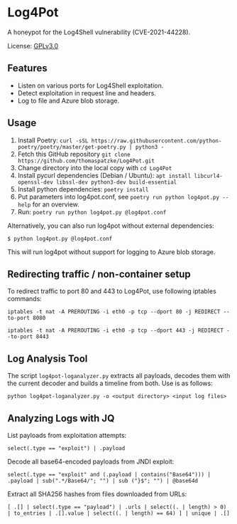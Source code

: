 # Log4Pot

A honeypot for the Log4Shell vulnerability (CVE-2021-44228).

License: [GPLv3.0](https://www.gnu.org/licenses/gpl-3.0.html)

## Features

* Listen on various ports for Log4Shell exploitation.
* Detect exploitation in request line and headers.
* Log to file and Azure blob storage.

## Usage

1. Install Poetry: `curl -sSL https://raw.githubusercontent.com/python-poetry/poetry/master/get-poetry.py | python3 -`
2. Fetch this GitHub repository `git clone https://github.com/thomaspatzke/Log4Pot.git`
3. Change directory into the local copy with `cd Log4Pot`
4. Install pycurl dependencies (Debian / Ubuntu): `apt install libcurl4-openssl-dev libssl-dev python3-dev build-essential`
5. Install python dependencies: `poetry install`
6. Put parameters into log4pot.conf, see `poetry run python log4pot.py --help` for an overview.
7. Run: `poetry run python log4pot.py @log4pot.conf`

Alternatively, you can also run log4pot without external dependencies:
```
$ python log4pot.py @log4pot.conf
```
This will run log4pot without support for logging to Azure blob storage.

## Redirecting traffic / non-container setup

To redirect traffic to port 80 and 443 to Log4Pot, use following iptables commands:

`iptables -t nat -A PREROUTING -i eth0 -p tcp --dport 80 -j REDIRECT --to-port 8080`

`iptables -t nat -A PREROUTING -i eth0 -p tcp --dport 443 -j REDIRECT --to-port 8443`

## Log Analysis Tool

The script `log4pot-loganalyzer.py` extracts all payloads, decodes them with the current decoder and builds a timeline from both. Use is as follows:

```
python log4pot-loganalyzer.py -o <output directory> <input log files>
```

## Analyzing Logs with JQ

List payloads from exploitation attempts:
```
select(.type == "exploit") | .payload
```

Decode all base64-encoded payloads from JNDI exploit:
```
select(.type == "exploit" and (.payload | contains("Base64"))) | .payload | sub(".*/Base64/"; "") | sub ("}$"; "") | @base64d
```

Extract all SHA256 hashes from files downloaded from URLs:
```
[ .[] | select(.type == "payload") | .urls | select((. | length) > 0) | to_entries | .[].value | select((. | length) == 64) ] | unique | .[]
```